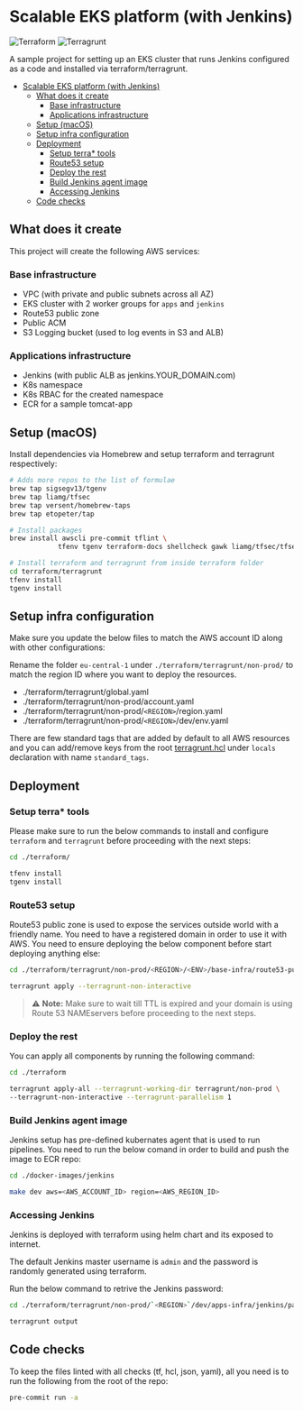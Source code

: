 # Scalable EKS platform (with Jenkins)

![Terraform](https://img.shields.io/badge/Terraform-v0.13-blue.svg)
![Terragrunt](https://img.shields.io/badge/Terragrunt-v0.26-blue.svg)

A sample project for setting up an EKS cluster that runs Jenkins configured as a code and installed via terraform/terragrunt.

- [Scalable EKS platform (with Jenkins)](#scalable-eks-platform-with-jenkins)
  - [What does it create](#what-does-it-create)
    - [Base infrastructure](#base-infrastructure)
    - [Applications infrastructure](#applications-infrastructure)
  - [Setup (macOS)](#setup-macos)
  - [Setup infra configuration](#setup-infra-configuration)
  - [Deployment](#deployment)
    - [Setup terra* tools](#setup-terra-tools)
    - [Route53 setup](#route53-setup)
    - [Deploy the rest](#deploy-the-rest)
    - [Build Jenkins agent image](#build-jenkins-agent-image)
    - [Accessing Jenkins](#accessing-jenkins)
  - [Code checks](#code-checks)

## What does it create

This project will create the following AWS services:

### Base infrastructure

- VPC (with private and public subnets across all AZ)
- EKS cluster with 2 worker groups for `apps` and `jenkins`
- Route53 public zone
- Public ACM
- S3 Logging bucket (used to log events in S3 and ALB)

### Applications infrastructure

- Jenkins (with public ALB as jenkins.YOUR_DOMAIN.com)
- K8s namespace
- K8s RBAC for the created namespace
- ECR for a sample tomcat-app

## Setup (macOS)

Install dependencies via Homebrew and setup terraform and terragrunt respectively:

  ```bash
  # Adds more repos to the list of formulae
  brew tap sigsegv13/tgenv
  brew tap liamg/tfsec
  brew tap versent/homebrew-taps
  brew tap etopeter/tap

  # Install packages
  brew install awscli pre-commit tflint \
              tfenv tgenv terraform-docs shellcheck gawk liamg/tfsec/tfsec

  # Install terraform and terragrunt from inside terraform folder
  cd terraform/terragrunt
  tfenv install
  tgenv install
  ```

## Setup infra configuration

Make sure you update the below files to match the AWS account ID along with other configurations:

Rename the folder `eu-central-1` under `./terraform/terragrunt/non-prod/` to match the region ID where you want to deploy the resources.

- ./terraform/terragrunt/global.yaml
- ./terraform/terragrunt/non-prod/account.yaml
- ./terraform/terragrunt/non-prod/`<REGION>`/region.yaml
- ./terraform/terragrunt/non-prod/`<REGION>`/dev/env.yaml

There are few standard tags that are added by default to all AWS resources and you can add/remove keys from the root [terragrunt.hcl]([./terraform/terragrunt/terragrunt.hcl](https://github.com/ahmad-hamade/terragrunt-eks-jenkins/blob/main/terraform/terragrunt/terragrunt.hcl#L21)) under `locals` declaration with name `standard_tags`.

## Deployment

### Setup terra* tools

Please make sure to run the below commands to install and configure `terraform` and `terragrunt` before proceeding with the next steps:

```bash
cd ./terraform/

tfenv install
tgenv install
```

### Route53 setup

Route53 public zone is used to expose the services outside world with a friendly name.
You need to have a registered domain in order to use it with AWS. You need to ensure deploying the below component before start deploying anything else:

```bash
cd ./terraform/terragrunt/non-prod/<REGION>/<ENV>/base-infra/route53-public

terragrunt apply --terragrunt-non-interactive
```

> ⚠️ **Note:**  Make sure to wait till TTL is expired and your domain is using Route 53 NAMEservers before proceeding to the next steps.

### Deploy the rest

You can apply all components by running the following command:

```bash
cd ./terraform

terragrunt apply-all --terragrunt-working-dir terragrunt/non-prod \
--terragrunt-non-interactive --terragrunt-parallelism 1
```

### Build Jenkins agent image

Jenkins setup has pre-defined kubernates agent that is used to run pipelines. You need to run the below comand in order to build and push the image to ECR repo:

```bash
cd ./docker-images/jenkins

make dev aws=<AWS_ACCOUNT_ID> region=<AWS_REGION_ID>
```

### Accessing Jenkins

Jenkins is deployed with terraform using helm chart and its exposed to internet.

The default Jenkins master username is `admin` and the password is randomly generated using terraform.

Run the below command to retrive the Jenkins password:

```bash
cd ./terraform/terragrunt/non-prod/`<REGION>`/dev/apps-infra/jenkins/password

terragrunt output
```

## Code checks

To keep the files linted with all checks (tf, hcl, json, yaml), all you need is to run the following from the root of the repo:

```bash
pre-commit run -a
```
